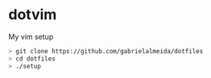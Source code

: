 dotvim
======

My vim setup

```bash
> git clone https://github.com/gabrielalmeida/dotfiles
> cd dotfiles
> ./setup
```

